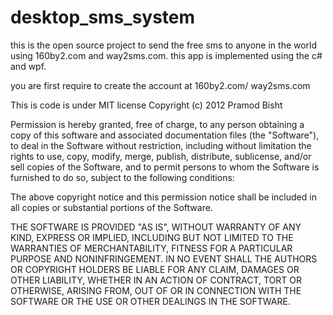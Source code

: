 desktop_sms_system
==================

this is the open source project to send the free sms to anyone in the world using 160by2.com and way2sms.com. this app 
is implemented using the c# and wpf.

you are first require to create the account at 160by2.com/ way2sms.com


This is code is under MIT license
Copyright (c) 2012 Pramod Bisht

Permission is hereby granted, free of charge, to any person obtaining a copy
of this software and associated documentation files (the "Software"), to deal
in the Software without restriction, including without limitation the rights
to use, copy, modify, merge, publish, distribute, sublicense, and/or sell
copies of the Software, and to permit persons to whom the Software is
furnished to do so, subject to the following conditions:

The above copyright notice and this permission notice shall be included in
all copies or substantial portions of the Software.

THE SOFTWARE IS PROVIDED "AS IS", WITHOUT WARRANTY OF ANY KIND, EXPRESS OR
IMPLIED, INCLUDING BUT NOT LIMITED TO THE WARRANTIES OF MERCHANTABILITY,
FITNESS FOR A PARTICULAR PURPOSE AND NONINFRINGEMENT. IN NO EVENT SHALL THE
AUTHORS OR COPYRIGHT HOLDERS BE LIABLE FOR ANY CLAIM, DAMAGES OR OTHER
LIABILITY, WHETHER IN AN ACTION OF CONTRACT, TORT OR OTHERWISE, ARISING FROM,
OUT OF OR IN CONNECTION WITH THE SOFTWARE OR THE USE OR OTHER DEALINGS IN
THE SOFTWARE.

